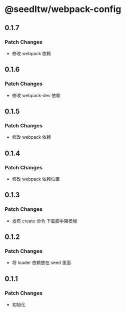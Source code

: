 # @seedltw/webpack-config

## 0.1.7

### Patch Changes

- 修改 webpack 依赖

## 0.1.6

### Patch Changes

- 修改 webpack-dev 依赖

## 0.1.5

### Patch Changes

- 修改 webpack 依赖

## 0.1.4

### Patch Changes

- 修改 webpack 依赖位置

## 0.1.3

### Patch Changes

- 发布 create 命令 下载脚手架模板

## 0.1.2

### Patch Changes

- 将 loader 依赖放在 seed 里面

## 0.1.1

### Patch Changes

- 初始化
